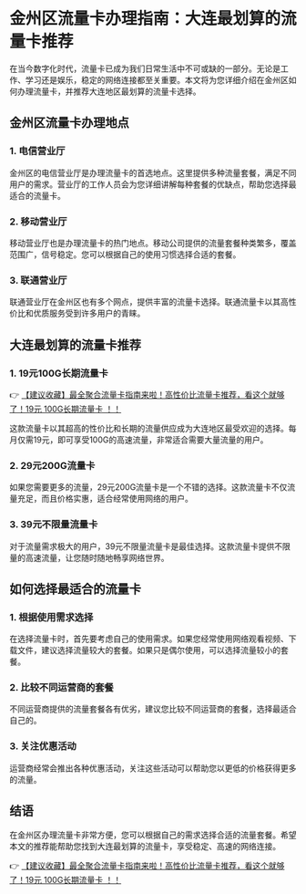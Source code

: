 # 金州区流量卡办理指南：大连最划算的流量卡推荐

在当今数字化时代，流量卡已成为我们日常生活中不可或缺的一部分。无论是工作、学习还是娱乐，稳定的网络连接都至关重要。本文将为您详细介绍在金州区如何办理流量卡，并推荐大连地区最划算的流量卡选择。

## 金州区流量卡办理地点

### 1. 电信营业厅
金州区的电信营业厅是办理流量卡的首选地点。这里提供多种流量套餐，满足不同用户的需求。营业厅的工作人员会为您详细讲解每种套餐的优缺点，帮助您选择最适合的流量卡。

### 2. 移动营业厅
移动营业厅也是办理流量卡的热门地点。移动公司提供的流量套餐种类繁多，覆盖范围广，信号稳定。您可以根据自己的使用习惯选择合适的套餐。

### 3. 联通营业厅
联通营业厅在金州区也有多个网点，提供丰富的流量卡选择。联通流量卡以其高性价比和优质服务受到许多用户的青睐。

## 大连最划算的流量卡推荐

### 1. 19元100G长期流量卡
👉 [【建议收藏】最全聚合流量卡指南来啦！高性价比流量卡推荐，看这个就够了！19元 100G长期流量卡 ！！](https://bit.ly/Liuliangka)

这款流量卡以其超高的性价比和长期的流量供应成为大连地区最受欢迎的选择。每月仅需19元，即可享受100G的高速流量，非常适合需要大量流量的用户。

### 2. 29元200G流量卡
如果您需要更多的流量，29元200G流量卡是一个不错的选择。这款流量卡不仅流量充足，而且价格实惠，适合经常使用网络的用户。

### 3. 39元不限量流量卡
对于流量需求极大的用户，39元不限量流量卡是最佳选择。这款流量卡提供不限量的高速流量，让您随时随地畅享网络世界。

## 如何选择最适合的流量卡

### 1. 根据使用需求选择
在选择流量卡时，首先要考虑自己的使用需求。如果您经常使用网络观看视频、下载文件，建议选择流量较大的套餐。如果只是偶尔使用，可以选择流量较小的套餐。

### 2. 比较不同运营商的套餐
不同运营商提供的流量套餐各有优劣，建议您比较不同运营商的套餐，选择最适合自己的。

### 3. 关注优惠活动
运营商经常会推出各种优惠活动，关注这些活动可以帮助您以更低的价格获得更多的流量。

## 结语

在金州区办理流量卡非常方便，您可以根据自己的需求选择合适的流量套餐。希望本文的推荐能帮助您找到大连最划算的流量卡，享受稳定、高速的网络连接。

👉 [【建议收藏】最全聚合流量卡指南来啦！高性价比流量卡推荐，看这个就够了！19元 100G长期流量卡 ！！](https://bit.ly/Liuliangka)